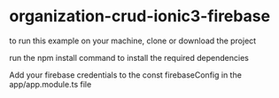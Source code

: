 # organization-crud-ionic3-firebase

to run this example on your machine, clone or download the project

run the npm install command to install the required dependencies

Add your firebase credentials to the const firebaseConfig in the app/app.module.ts file